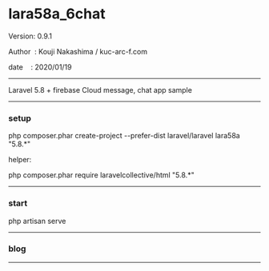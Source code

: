 ﻿# lara58a_6chat

 Version: 0.9.1

 Author  : Kouji Nakashima / kuc-arc-f.com

 date    : 2020/01/19

***

Laravel 5.8 + firebase Cloud message, chat app sample

***
### setup
php composer.phar create-project --prefer-dist laravel/laravel lara58a "5.8.*"

helper:

php composer.phar require laravelcollective/html "5.8.*"

***
### start

php artisan serve


***
### blog


***

